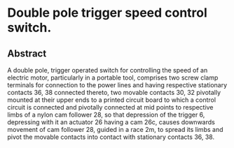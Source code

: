 # Double pole trigger speed control switch.

## Abstract
A double pole, trigger operated switch for controlling the speed of an electric motor, particularly in a portable tool, comprises two screw clamp terminals for connection to the power lines and having respective stationary contacts 36, 38 connected thereto, two movable contacts 30, 32 pivotally mounted at their upper ends to a printed circuit board to which a control circuit is connected and pivotally connected at mid points to respective limbs of a nylon cam follower 28, so that depression of the trigger 6, depressing with it an actuator 26 having a cam 26c, causes downwards movement of cam follower 28, guided in a race 2m, to spread its limbs and pivot the movable contacts into contact with stationary contacts 36, 38.